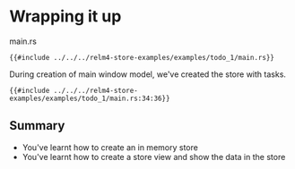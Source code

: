 # Wrapping it up

main.rs

```rust,noplaypen
{{#include ../../../relm4-store-examples/examples/todo_1/main.rs}}
```

During creation of main window model, we've created the store with tasks.

```rust,noplaypen
{{#include ../../../relm4-store-examples/examples/todo_1/main.rs:34:36}}
```

## Summary

- You've learnt how to create an in memory store
- You've learnt how to create a store view and show the data in the store
